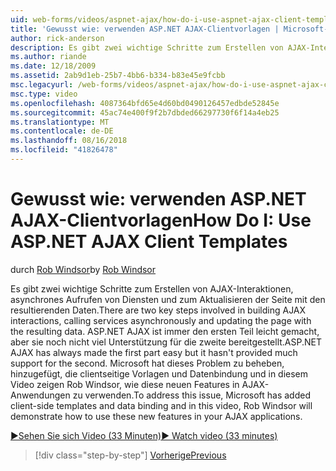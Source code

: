 ```yaml
---
uid: web-forms/videos/aspnet-ajax/how-do-i-use-aspnet-ajax-client-templates
title: 'Gewusst wie: verwenden ASP.NET AJAX-Clientvorlagen | Microsoft-Dokumentation'
author: rick-anderson
description: Es gibt zwei wichtige Schritte zum Erstellen von AJAX-Interaktionen, asynchrones Aufrufen von Diensten und zum Aktualisieren der Seite mit den resultierenden Daten. ASP.NET AJAX-h...
ms.author: riande
ms.date: 12/18/2009
ms.assetid: 2ab9d1eb-25b7-4bb6-b334-b83e45e9fcbb
msc.legacyurl: /web-forms/videos/aspnet-ajax/how-do-i-use-aspnet-ajax-client-templates
msc.type: video
ms.openlocfilehash: 4087364bfd65e4d60bd0490126457edbde52845e
ms.sourcegitcommit: 45ac74e400f9f2b7dbded66297730f6f14a4eb25
ms.translationtype: MT
ms.contentlocale: de-DE
ms.lasthandoff: 08/16/2018
ms.locfileid: "41826478"
---
```

<a name="how-do-i-use-aspnet-ajax-client-templates"></a><span data-ttu-id="3c5da-104">Gewusst wie: verwenden ASP.NET AJAX-Clientvorlagen</span><span class="sxs-lookup"><span data-stu-id="3c5da-104">How Do I: Use ASP.NET AJAX Client Templates</span></span>
====================
<span data-ttu-id="3c5da-105">durch [Rob Windsor](https://twitter.com/robwindsor)</span><span class="sxs-lookup"><span data-stu-id="3c5da-105">by [Rob Windsor](https://twitter.com/robwindsor)</span></span>

<span data-ttu-id="3c5da-106">Es gibt zwei wichtige Schritte zum Erstellen von AJAX-Interaktionen, asynchrones Aufrufen von Diensten und zum Aktualisieren der Seite mit den resultierenden Daten.</span><span class="sxs-lookup"><span data-stu-id="3c5da-106">There are two key steps involved in building AJAX interactions, calling services asynchronously and updating the page with the resulting data.</span></span> <span data-ttu-id="3c5da-107">ASP.NET AJAX ist immer den ersten Teil leicht gemacht, aber sie noch nicht viel Unterstützung für die zweite bereitgestellt.</span><span class="sxs-lookup"><span data-stu-id="3c5da-107">ASP.NET AJAX has always made the first part easy but it hasn't provided much support for the second.</span></span> <span data-ttu-id="3c5da-108">Microsoft hat dieses Problem zu beheben, hinzugefügt, die clientseitige Vorlagen und Datenbindung und in diesem Video zeigen Rob Windsor, wie diese neuen Features in AJAX-Anwendungen zu verwenden.</span><span class="sxs-lookup"><span data-stu-id="3c5da-108">To address this issue, Microsoft has added client-side templates and data binding and in this video, Rob Windsor will demonstrate how to use these new features in your AJAX applications.</span></span>

[<span data-ttu-id="3c5da-109">&#9654;Sehen Sie sich Video (33 Minuten)</span><span class="sxs-lookup"><span data-stu-id="3c5da-109">&#9654; Watch video (33 minutes)</span></span>](https://channel9.msdn.com/Blogs/ASP-NET-Site-Videos/how-do-i-use-aspnet-ajax-client-templates)

> [!div class="step-by-step"]
> [<span data-ttu-id="3c5da-110">Vorherige</span><span class="sxs-lookup"><span data-stu-id="3c5da-110">Previous</span></span>](how-do-i-customize-error-handling-for-the-aspnet-ajax-updatepanel.md)
